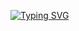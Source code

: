 [![Typing SVG](https://readme-typing-svg.demolab.com?font=Fira+Code&pause=1000&color=611FF7&width=435&lines=MUHIB-143;Script_On_Update;Follow+My+GitHub;Thank+You)](https://git.io/typing-svg)
